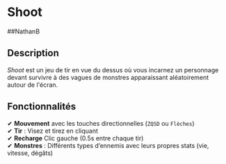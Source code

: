 # Shoot
##NathanB

## Description  
*Shoot* est un jeu de tir en vue du dessus où vous incarnez un personnage devant survivre à des vagues de monstres apparaissant aléatoirement autour de l'écran.  

## Fonctionnalités  
✔ **Mouvement** avec les touches directionnelles (`ZQSD` ou `Flèches`)  
✔ **Tir** : Visez et tirez en cliquant  
✔ **Recharge** Clic gauche (0.5s entre chaque tir)  
✔ **Monstres** : Différents types d’ennemis avec leurs propres stats (vie, vitesse, dégâts)
